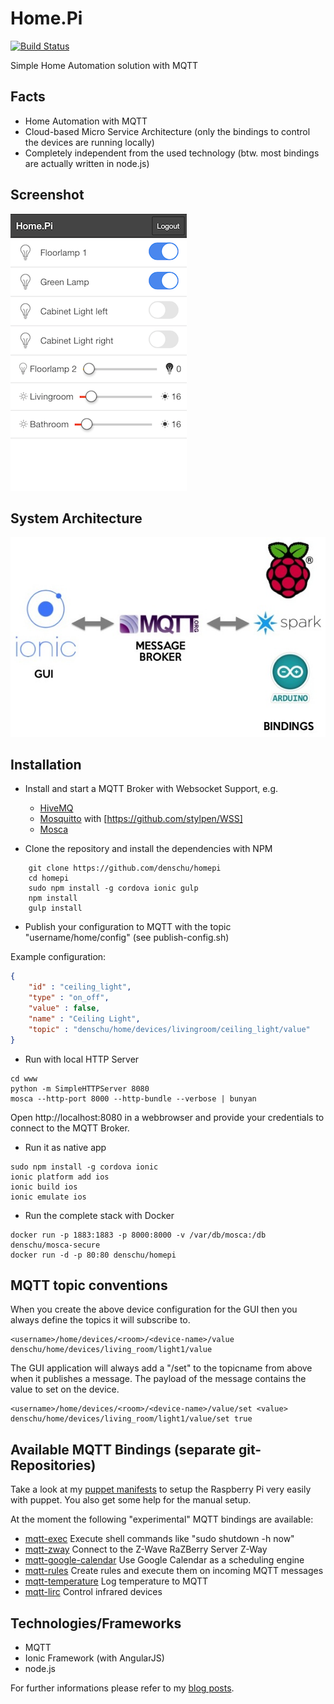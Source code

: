 # Home.Pi

[![Build Status](https://travis-ci.org/denschu/home.pi.png)](https://travis-ci.org/denschu/home.pi)

Simple Home Automation solution with MQTT

## Facts

* Home Automation with MQTT
* Cloud-based Micro Service Architecture (only the bindings to control the devices are running locally)
* Completely independent from the used technology (btw. most bindings are actually written in node.js)

## Screenshot

![Screenshot](screenshot.png)

## System Architecture

![System Architecture](sys_arch_homepi.jpg)

## Installation

* Install and start a MQTT Broker with Websocket Support, e.g.
	* [HiveMQ](http://www.hivemq.com/)
	* [Mosquitto](http://mosquitto.org/) with [https://github.com/stylpen/WSS]
	* [Mosca](http://www.mosca.io/)

* Clone the repository and install the dependencies with NPM

```shell
	git clone https://github.com/denschu/homepi
	cd homepi
	sudo npm install -g cordova ionic gulp
	npm install
	gulp install
```

* Publish your configuration to MQTT with the topic "username/home/config" (see publish-config.sh)

Example configuration:

```json
{
	"id" : "ceiling_light",
	"type" : "on_off",
	"value" : false,
	"name" : "Ceiling Light",
	"topic" : "denschu/home/devices/livingroom/ceiling_light/value"
}
```

* Run with local HTTP Server

```shell
cd www
python -m SimpleHTTPServer 8080
mosca --http-port 8000 --http-bundle --verbose | bunyan
```
Open http://localhost:8080 in a webbrowser and provide your credentials to connect to the MQTT Broker.

* Run it as native app

```shell
sudo npm install -g cordova ionic
ionic platform add ios
ionic build ios
ionic emulate ios
```

* Run the complete stack with Docker

```shell
docker run -p 1883:1883 -p 8000:8000 -v /var/db/mosca:/db denschu/mosca-secure
docker run -d -p 80:80 denschu/homepi
```



## MQTT topic conventions

When you create the above device configuration for the GUI then you always define the topics it will subscribe to.

	<username>/home/devices/<room>/<device-name>/value
	denschu/home/devices/living_room/light1/value

The GUI application will always add a "/set" to the topicname from above when it publishes a message. The payload of the message contains the value to set on the device.

	<username>/home/devices/<room>/<device-name>/value/set <value>
	denschu/home/devices/living_room/light1/value/set true

## Available MQTT Bindings (separate git-Repositories)

Take a look at my [puppet manifests](https://github.com/denschu/homepi-puppet) to setup the Raspberry Pi very easily with puppet. You also get some help for the manual setup.

At the moment the following "experimental" MQTT bindings are available:

* [mqtt-exec](https://npmjs.org/package/mqtt-exec) Execute shell commands like "sudo shutdown -h now"
* [mqtt-zway](https://npmjs.org/package/mqtt-zway) Connect to the Z-Wave RaZBerry Server Z-Way
* [mqtt-google-calendar](https://npmjs.org/package/mqtt-google-calendar) Use Google Calendar as a scheduling engine
* [mqtt-rules](https://github.com/denschu/mqtt-rules) Create rules and execute them on incoming MQTT messages
* [mqtt-temperature](https://github.com/denschu/mqtt-temperature) Log temperature to MQTT
* [mqtt-lirc](https://github.com/denschu/mqtt-lirc) Control infrared devices

## Technologies/Frameworks

* MQTT
* Ionic Framework (with AngularJS)
* node.js

For further informations please refer to my [blog posts](http://blog.codecentric.de/en/).
